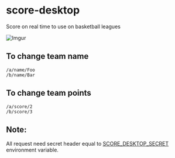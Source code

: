 # score-desktop

Score on real time to use on basketball leagues

![Imgur](http://i.imgur.com/FIYkdIu.png)

## To change team name

    /a/name/Foo
    /b/name/Bar


## To change team points

    /a/score/2
    /b/score/3

## Note:

All request need secret header equal to [SCORE_DESKTOP_SECRET](blob/master/main.js#L106) environment variable.
